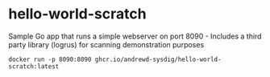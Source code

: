# hello-world-scratch
Sample Go app that runs a simple webserver on port 8090 - Includes a third party library (logrus) for scanning demonstration purposes

`docker run -p 8090:8090 ghcr.io/andrewd-sysdig/hello-world-scratch:latest`

